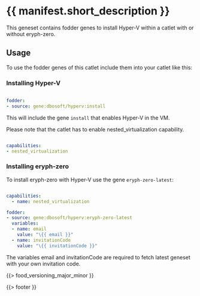 # {{ manifest.short_description }}

This geneset contains fodder genes to install Hyper-V within a catlet with or without eryph-zero.

## Usage

To use the fodder genes of this catlet include them into your catlet like this:


### Installing Hyper-V

``` yaml

fodder:
- source: gene:dbosoft/hyperv:install

```

This will include the gene `install` that enables Hyper-V in the VM.

Please note that the catlet has to enable nested_virtualization capability.

``` yaml

capabilities:
- nested_virtualization

```

### Installing eryph-zero

To install eryph-zero with Hyper-V use the gene `eryph-zero-latest`:

``` yaml

capabilities:
  - name: nested_virtualization

fodder:
- source: gene:dbosoft/hyperv:eryph-zero-latest
  variables:
  - name: email
    value: "\{{ email }}"
  - name: invitationCode
    value: "\{{ invitationCode }}"
```

The variables email and invitationCode are required to fetch latest geneset with your own invitation code.



{{> food_versioning_major_minor }}

{{> footer }}

